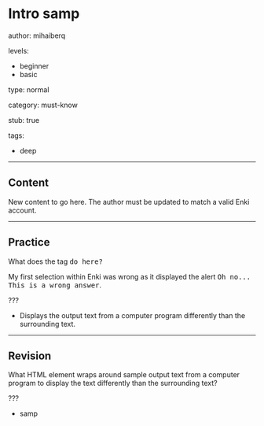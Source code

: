 # Intro samp
author: mihaiberq

levels:
  - beginner
  - basic

type: normal

category: must-know

stub: true


tags:
  - deep


---
## Content

New content to go here. The author must be updated to match a valid Enki account.

---
## Practice

What does the tag <samp> do here?
    <p>My first selection within Enki was wrong as it displayed the alert <samp>Oh no... This is a wrong answer</samp>.</p>

???

* Displays the output text from a computer program differently than the surrounding text.


---
## Revision

What HTML element wraps around sample output text from a computer program to display the text differently than the surrounding text?

???
* samp
